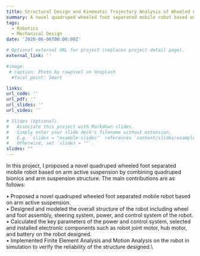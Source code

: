 ```yaml
---
title: Structural Design and Kinematic Trajectory Analysis of Wheeled Legged Robot
summary: A novel quadruped wheeled foot separated mobile robot based on arm active suspension.
tags:
  - Robotics
  - Mechanical Design
date: '2020-06-06T00:00:00Z'

# Optional external URL for project (replaces project detail page).
external_link: ''

#image:
 # caption: Photo by rawpixel on Unsplash
  #focal_point: Smart

links:
url_code: ''
url_pdf: ''
url_slides: ''
url_video: ''

# Slides (optional).
#   Associate this project with Markdown slides.
#   Simply enter your slide deck's filename without extension.
#   E.g. `slides = "example-slides"` references `content/slides/example-slides.md`.
#   Otherwise, set `slides = ""`.
slides: ""
---
```


In this project, I proposed a novel quadruped wheeled foot separated mobile robot based on arm active suspension by combining quadruped bionics and arm suspension structure. The main contributions are as follows:

• Proposed a novel quadruped wheeled foot separated mobile robot based on arm active suspension.\
• Designed and modeled the overall structure of the robot including wheel and foot assembly, steering system, power, and control system of the robot. \
• Calculated the key parameters of the power and control system, selected and installed electronic components such as robot joint motor, hub motor, and battery on the robot designed.\
• Implemented Finite Element Analysis and Motion Analysis on the robot in simulation to verify the reliability of the structure designed.\
